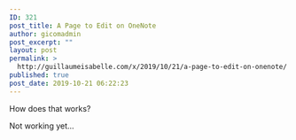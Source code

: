 ```yaml
---
ID: 321
post_title: A Page to Edit on OneNote
author: gicomadmin
post_excerpt: ""
layout: post
permalink: >
  http://guillaumeisabelle.com/x/2019/10/21/a-page-to-edit-on-onenote/
published: true
post_date: 2019-10-21 06:22:23
---
```

<!-- wp:paragraph -->

How does that works?

<!-- /wp:paragraph -->

<!-- wp:paragraph -->

Not working yet...

<!-- /wp:paragraph -->